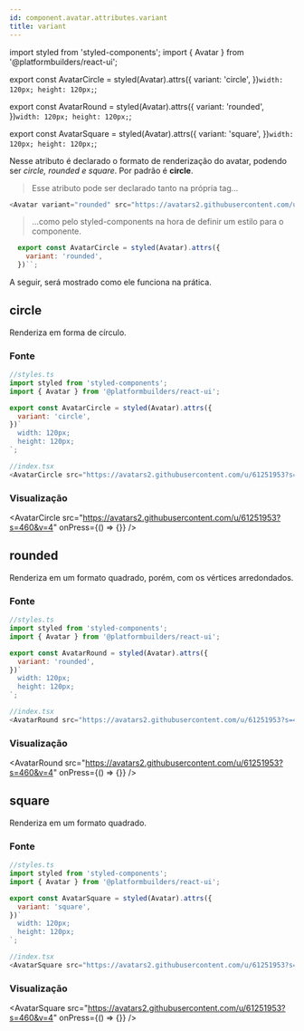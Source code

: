 ```yaml
---
id: component.avatar.attributes.variant
title: variant
---
```


<!-- Component declaration begin -->

import styled from 'styled-components';
import { Avatar } from '@platformbuilders/react-ui';

export const AvatarCircle = styled(Avatar).attrs({
  variant: 'circle',
})`
  width: 120px;
  height: 120px;
`;

export const AvatarRound = styled(Avatar).attrs({
  variant: 'rounded',
})`
  width: 120px;
  height: 120px;
`;

export const AvatarSquare = styled(Avatar).attrs({
  variant: 'square',
})`
  width: 120px;
  height: 120px;
`;

<!-- Component declaration end -->

<!-- Documentation begin -->


Nesse atributo é declarado o formato de renderização do avatar, podendo ser *circle, rounded e square*. Por padrão é **circle**.

> Esse atributo pode ser declarado tanto na própria tag...

```javascript
<Avatar variant="rounded" src="https://avatars2.githubusercontent.com/u/61251953?s=460&v=4" onPress={() => {}} />
```

> ...como pelo styled-components na hora de definir um estilo para o componente.

```javascript
  export const AvatarCircle = styled(Avatar).attrs({
    variant: 'rounded',
  })``;
```

A seguir, será mostrado como ele funciona na prática.

## circle
Renderiza em forma de círculo.

### Fonte
```javascript
//styles.ts
import styled from 'styled-components';
import { Avatar } from '@platformbuilders/react-ui';

export const AvatarCircle = styled(Avatar).attrs({
  variant: 'circle',
})`
  width: 120px;
  height: 120px;
`;

//index.tsx
<AvatarCircle src="https://avatars2.githubusercontent.com/u/61251953?s=460&v=4" onPress={() => {}} />
```

### Visualização
<AvatarCircle src="https://avatars2.githubusercontent.com/u/61251953?s=460&v=4" onPress={() => {}} />

## rounded
Renderiza em um formato quadrado, porém, com os vértices arredondados.

### Fonte
```javascript
//styles.ts
import styled from 'styled-components';
import { Avatar } from '@platformbuilders/react-ui';

export const AvatarRound = styled(Avatar).attrs({
  variant: 'rounded',
})`
  width: 120px;
  height: 120px;
`;

//index.tsx
<AvatarRound src="https://avatars2.githubusercontent.com/u/61251953?s=460&v=4" onPress={() => {}} />
```

### Visualização
<AvatarRound src="https://avatars2.githubusercontent.com/u/61251953?s=460&v=4" onPress={() => {}} />

## square
Renderiza em um formato quadrado.

### Fonte
```javascript
//styles.ts
import styled from 'styled-components';
import { Avatar } from '@platformbuilders/react-ui';

export const AvatarSquare = styled(Avatar).attrs({
  variant: 'square',
})`
  width: 120px;
  height: 120px;
`;

//index.tsx
<AvatarSquare src="https://avatars2.githubusercontent.com/u/61251953?s=460&v=4" onPress={() => {}} />
```

### Visualização
<AvatarSquare src="https://avatars2.githubusercontent.com/u/61251953?s=460&v=4" onPress={() => {}} />

<!-- Documentation end -->
